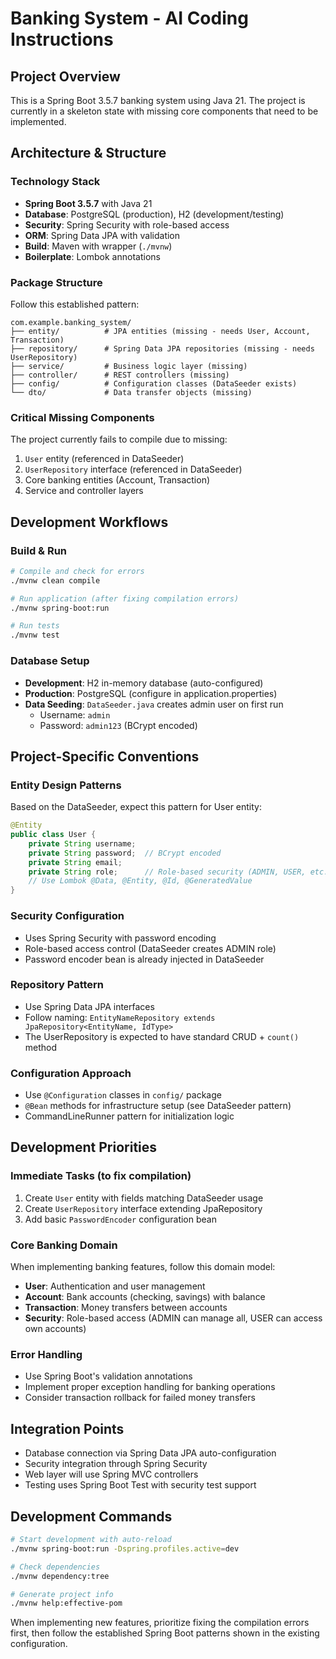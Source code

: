 # Banking System - AI Coding Instructions

## Project Overview
This is a Spring Boot 3.5.7 banking system using Java 21. The project is currently in a skeleton state with missing core components that need to be implemented.

## Architecture & Structure

### Technology Stack
- **Spring Boot 3.5.7** with Java 21
- **Database**: PostgreSQL (production), H2 (development/testing)
- **Security**: Spring Security with role-based access
- **ORM**: Spring Data JPA with validation
- **Build**: Maven with wrapper (`./mvnw`)
- **Boilerplate**: Lombok annotations

### Package Structure
Follow this established pattern:
```
com.example.banking_system/
├── entity/          # JPA entities (missing - needs User, Account, Transaction)
├── repository/      # Spring Data JPA repositories (missing - needs UserRepository)
├── service/         # Business logic layer (missing)
├── controller/      # REST controllers (missing)
├── config/          # Configuration classes (DataSeeder exists)
└── dto/             # Data transfer objects (missing)
```

### Critical Missing Components
The project currently fails to compile due to missing:
1. `User` entity (referenced in DataSeeder)
2. `UserRepository` interface (referenced in DataSeeder)
3. Core banking entities (Account, Transaction)
4. Service and controller layers

## Development Workflows

### Build & Run
```bash
# Compile and check for errors
./mvnw clean compile

# Run application (after fixing compilation errors)
./mvnw spring-boot:run

# Run tests
./mvnw test
```

### Database Setup
- **Development**: H2 in-memory database (auto-configured)
- **Production**: PostgreSQL (configure in application.properties)
- **Data Seeding**: `DataSeeder.java` creates admin user on first run
  - Username: `admin`
  - Password: `admin123` (BCrypt encoded)

## Project-Specific Conventions

### Entity Design Patterns
Based on the DataSeeder, expect this pattern for User entity:
```java
@Entity
public class User {
    private String username;
    private String password;  // BCrypt encoded
    private String email;
    private String role;      // Role-based security (ADMIN, USER, etc.)
    // Use Lombok @Data, @Entity, @Id, @GeneratedValue
}
```

### Security Configuration
- Uses Spring Security with password encoding
- Role-based access control (DataSeeder creates ADMIN role)
- Password encoder bean is already injected in DataSeeder

### Repository Pattern
- Use Spring Data JPA interfaces
- Follow naming: `EntityNameRepository extends JpaRepository<EntityName, IdType>`
- The UserRepository is expected to have standard CRUD + `count()` method

### Configuration Approach
- Use `@Configuration` classes in `config/` package
- `@Bean` methods for infrastructure setup (see DataSeeder pattern)
- CommandLineRunner pattern for initialization logic

## Development Priorities

### Immediate Tasks (to fix compilation)
1. Create `User` entity with fields matching DataSeeder usage
2. Create `UserRepository` interface extending JpaRepository
3. Add basic `PasswordEncoder` configuration bean

### Core Banking Domain
When implementing banking features, follow this domain model:
- **User**: Authentication and user management
- **Account**: Bank accounts (checking, savings) with balance
- **Transaction**: Money transfers between accounts
- **Security**: Role-based access (ADMIN can manage all, USER can access own accounts)

### Error Handling
- Use Spring Boot's validation annotations
- Implement proper exception handling for banking operations
- Consider transaction rollback for failed money transfers

## Integration Points
- Database connection via Spring Data JPA auto-configuration
- Security integration through Spring Security
- Web layer will use Spring MVC controllers
- Testing uses Spring Boot Test with security test support

## Development Commands
```bash
# Start development with auto-reload
./mvnw spring-boot:run -Dspring.profiles.active=dev

# Check dependencies
./mvnw dependency:tree

# Generate project info
./mvnw help:effective-pom
```

When implementing new features, prioritize fixing the compilation errors first, then follow the established Spring Boot patterns shown in the existing configuration.
